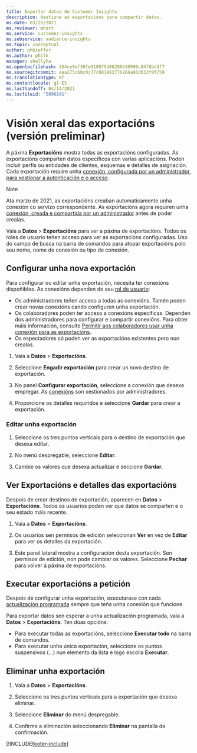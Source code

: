 ```yaml
---
title: Exportar datos de Customer Insights
description: Xestione as exportacións para compartir datos.
ms.date: 03/25/2021
ms.reviewer: mhart
ms.service: customer-insights
ms.subservice: audience-insights
ms.topic: conceptual
author: phkieffer
ms.author: philk
manager: shellyha
ms.openlocfilehash: 354ce9ef30fe918975d06290430996c84f8bd3f7
ms.sourcegitcommit: aaa275c60c0c77c88196277b266a91d653f8f759
ms.translationtype: HT
ms.contentlocale: gl-ES
ms.lasthandoff: 04/14/2021
ms.locfileid: "5896141"
---
```

# <a name="exports-preview-overview"></a>Visión xeral das exportacións (versión preliminar)

A páxina **Exportacións** mostra todas as exportacións configuradas. As exportacións comparten datos específicos con varias aplicacións. Poden incluír perfís ou entidades de clientes, esquemas e detalles de asignación. Cada exportación require unha [conexión, configurada por un administrador, para xestionar a autenticación e o acceso](connections.md).

> [!NOTE]
> Ata marzo de 2021, as exportacións creaban automaticamente unha conexión co servizo correspondente. As exportacións agora requiren unha [conexión, creada e compartida por un administrador](connections.md) antes de poder crealas.

Vaia a **Datos** > **Exportacións** para ver a páxina de exportacións. Todos os roles de usuario teñen acceso para ver as exportacións configuradas. Uso do campo de busca na barra de comandos para atopar exportacións polo seu nome, nome de conexión ou tipo de conexión.

## <a name="set-up-a-new-export"></a>Configurar unha nova exportación

Para configurar ou editar unha exportación, necesita ter conexións dispoñibles. As conexións dependen do seu [rol de usuario](permissions.md):
- Os administradores teñen acceso a todas as conexións. Tamén poden crear novas conexións cando configuren unha exportación.
- Os colaboradores poden ter acceso a conexións específicas. Dependen dos administradores para configurar e compartir conexións. Para obter máis información, consulte [Permitir aos colaboradores usar unha conexión para as exportacións](connections.md#allow-contributors-to-use-a-connection-for-exports).
- Os espectadores só poden ver as exportacións existentes pero non crealas.

1. Vaia a **Datos** > **Exportacións**.

1. Seleccione **Engadir exportación** para crear un novo destino de exportación.

1. No panel **Configurar exportación**, seleccione a conexión que desexa empregar. As [conexións](connections.md) son xestionados por administradores. 

1. Proporcione os detalles requiridos e seleccione **Gardar** para crear a exportación.

### <a name="edit-an-export"></a>Editar unha exportación

1. Seleccione os tres puntos verticais para o destino de exportación que desexa editar.

1. No menú despregable, seleccione **Editar**.

1. Cambie os valores que desexa actualizar e seccione **Gardar**.

## <a name="view-exports-and-export-details"></a>Ver Exportacións e detalles das exportacións

Despois de crear destinos de exportación, aparecen en **Datos** > **Exportacións**. Todos os usuarios poden ver que datos se comparten e o seu estado máis recente.

1. Vaia a **Datos** > **Exportacións**.

1. Os usuarios sen permisos de edición seleccionan **Ver** en vez de **Editar** para ver os detalles da exportación.

1. Este panel lateral mostra a configuración desta exportación. Sen permisos de edición, non pode cambiar os valores. Seleccione **Pechar** para volver á páxina de exportacións.

## <a name="run-exports-on-demand"></a>Executar exportacións a petición

Despois de configurar unha exportación, executarase con cada [actualización programada](system.md#schedule-tab) sempre que teña unha conexión que funcione.

Para exportar datos sen esperar a unha actualización programada, vaia a **Datos** > **Exportacións**. Ten dúas opcións:

- Para executar todas as exportacións, seleccione **Executar todo** na barra de comandos. 
- Para executar unha única exportación, seleccione os puntos suspensivos (...) nun elemento da lista e logo escolla **Executar**.

## <a name="remove-an-export"></a>Eliminar unha exportación

1. Vaia a **Datos** > **Exportacións**.

1. Seleccione os tres puntos verticais para a exportación que desexa eliminar.

1. Seleccione **Eliminar** do menú despregable.

1. Confirme a eliminación seleccionando **Eliminar** na pantalla de confirmación.


[!INCLUDE[footer-include](../includes/footer-banner.md)]
